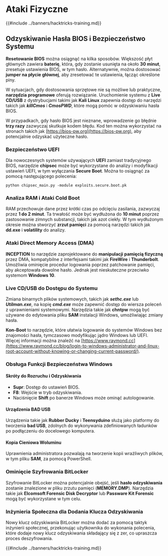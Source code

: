 # Ataki Fizyczne

{{#include ../banners/hacktricks-training.md}}

## Odzyskiwanie Hasła BIOS i Bezpieczeństwo Systemu

**Resetowanie BIOS** można osiągnąć na kilka sposobów. Większość płyt głównych zawiera **baterię**, która, gdy zostanie usunięta na około **30 minut**, zresetuje ustawienia BIOS, w tym hasło. Alternatywnie, można dostosować **jumper na płycie głównej**, aby zresetować te ustawienia, łącząc określone piny.

W sytuacjach, gdy dostosowania sprzętowe nie są możliwe lub praktyczne, **narzędzia programowe** oferują rozwiązanie. Uruchomienie systemu z **Live CD/USB** z dystrybucjami takimi jak **Kali Linux** zapewnia dostęp do narzędzi takich jak **_killCmos_** i **_CmosPWD_**, które mogą pomóc w odzyskiwaniu hasła BIOS.

W przypadkach, gdy hasło BIOS jest nieznane, wprowadzenie go błędnie **trzy razy** zazwyczaj skutkuje kodem błędu. Kod ten można wykorzystać na stronach takich jak [https://bios-pw.org](https://bios-pw.org), aby potencjalnie odzyskać użyteczne hasło.

### Bezpieczeństwo UEFI

Dla nowoczesnych systemów używających **UEFI** zamiast tradycyjnego BIOS, narzędzie **chipsec** może być wykorzystane do analizy i modyfikacji ustawień UEFI, w tym wyłączania **Secure Boot**. Można to osiągnąć za pomocą następującego polecenia:

`python chipsec_main.py -module exploits.secure.boot.pk`

### Analiza RAM i Ataki Cold Boot

RAM przechowuje dane przez krótki czas po odcięciu zasilania, zazwyczaj przez **1 do 2 minut**. Ta trwałość może być wydłużona do **10 minut** poprzez zastosowanie zimnych substancji, takich jak azot ciekły. W tym wydłużonym okresie można stworzyć **zrzut pamięci** za pomocą narzędzi takich jak **dd.exe** i **volatility** do analizy.

### Ataki Direct Memory Access (DMA)

**INCEPTION** to narzędzie zaprojektowane do **manipulacji pamięcią fizyczną** przez DMA, kompatybilne z interfejsami takimi jak **FireWire** i **Thunderbolt**. Umożliwia ominięcie procedur logowania poprzez patchowanie pamięci, aby akceptowała dowolne hasło. Jednak jest nieskuteczne przeciwko systemom **Windows 10**.

### Live CD/USB do Dostępu do Systemu

Zmiana binarnych plików systemowych, takich jak **_sethc.exe_** lub **_Utilman.exe_**, na kopię **_cmd.exe_** może zapewnić dostęp do wiersza poleceń z uprawnieniami systemowymi. Narzędzia takie jak **chntpw** mogą być używane do edytowania pliku **SAM** instalacji Windows, umożliwiając zmiany hasła.

**Kon-Boot** to narzędzie, które ułatwia logowanie do systemów Windows bez znajomości hasła, tymczasowo modyfikując jądro Windows lub UEFI. Więcej informacji można znaleźć na [https://www.raymond.cc](https://www.raymond.cc/blog/login-to-windows-administrator-and-linux-root-account-without-knowing-or-changing-current-password/).

### Obsługa Funkcji Bezpieczeństwa Windows

#### Skróty do Rozruchu i Odzyskiwania

- **Supr**: Dostęp do ustawień BIOS.
- **F8**: Wejście w tryb odzyskiwania.
- Naciśnięcie **Shift** po banerze Windows może ominąć autologowanie.

#### Urządzenia BAD USB

Urządzenia takie jak **Rubber Ducky** i **Teensyduino** służą jako platformy do tworzenia **bad USB**, zdolnych do wykonywania zdefiniowanych ładunków po podłączeniu do docelowego komputera.

#### Kopia Cieniowa Woluminu

Uprawnienia administratora pozwalają na tworzenie kopii wrażliwych plików, w tym pliku **SAM**, za pomocą PowerShell.

### Ominięcie Szyfrowania BitLocker

Szyfrowanie BitLocker można potencjalnie obejść, jeśli **hasło odzyskiwania** zostanie znalezione w pliku zrzutu pamięci (**MEMORY.DMP**). Narzędzia takie jak **Elcomsoft Forensic Disk Decryptor** lub **Passware Kit Forensic** mogą być wykorzystane w tym celu.

### Inżynieria Społeczna dla Dodania Klucza Odzyskiwania

Nowy klucz odzyskiwania BitLocker można dodać za pomocą taktyk inżynierii społecznej, przekonując użytkownika do wykonania polecenia, które dodaje nowy klucz odzyskiwania składający się z zer, co upraszcza proces deszyfrowania.

{{#include ../banners/hacktricks-training.md}}
